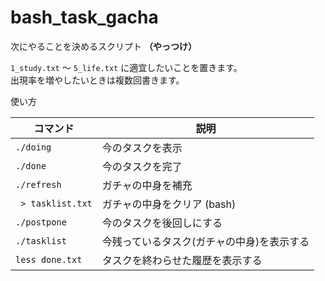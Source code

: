 # bash_task_gacha
次にやることを決めるスクリプト **（やっつけ）**

`1_study.txt` ～ `5_life.txt` に適宜したいことを置きます。  
出現率を増やしたいときは複数回書きます。

使い方

| コマンド | 説明 |
| --- | --- |
| `./doing` | 今のタスクを表示 |
| `./done`  | 今のタスクを完了 |
| `./refresh` | ガチャの中身を補充 |
| ` > tasklist.txt` | ガチャの中身をクリア (bash) |
| `./postpone` | 今のタスクを後回しにする |
| `./tasklist` | 今残っているタスク(ガチャの中身)を表示する |
| `less done.txt` | タスクを終わらせた履歴を表示する |


